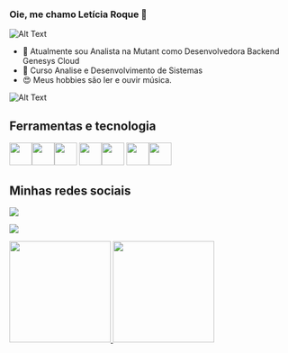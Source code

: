 ### Oie, me chamo Letícia Roque  👋



![Alt Text](https://media.giphy.com/media/HwePORLAGGJOw/giphy.gif)



- 🔭 Atualmente sou Analista na Mutant como Desenvolvedora Backend Genesys Cloud
- 🌱 Curso Analise e Desenvolvimento de Sistemas
- :heart_eyes: Meus hobbies são ler e ouvir música.



![Alt Text](https://media.giphy.com/media/xUPGcEliCc7bETyfO8/giphy.gif)






## Ferramentas e tecnologia
<img src="https://cdn.jsdelivr.net/gh/devicons/devicon/icons/css3/css3-original.svg" width="40" height="40" /><img 
src="https://cdn.jsdelivr.net/gh/devicons/devicon/icons/java/java-plain.svg"  width="40" height="40"/><img src="https://cdn.jsdelivr.net/gh/devicons/devicon/icons/mysql/mysql-plain-wordmark.svg" width="40" height="40"/>
<img src="https://cdn.jsdelivr.net/gh/devicons/devicon/icons/nodejs/nodejs-original-wordmark.svg"  width="40" height="40"/><img src="https://cdn.jsdelivr.net/gh/devicons/devicon/icons/python/python-plain.svg" width="40" height="40" />
<img src="https://cdn.jsdelivr.net/gh/devicons/devicon/icons/react/react-original.svg" width="40" height="40"/><img src="https://cdn.jsdelivr.net/gh/devicons/devicon/icons/trello/trello-plain.svg" width="40" height="40"/>


## Minhas redes sociais
<a href="https://www.linkedin.com/in/let%C3%ADcia-r-olive/" target="_blank"><img src="https://img.shields.io/badge/-LinkedIn-%230077B5?style=for-the-badge&logo=linkedin&logoColor=white" target="_blank"></a>

<a href="https://www.instagram.com/letty.r.real/" target="_blank"><img src="https://img.shields.io/badge/-Instagram-%23E4405F?style=for-the-badge&logo=instagram&logoColor=white" target="_blank"></a>



<div>
<a href="https://github.com/letty-Rock">
<img height="180em" src="https://github-readme-stats.vercel.app/api/top-langs/?username=letty-Rock&layout=compact&langs_count=7&theme=dracula"/>
<img height="180em" src="https://github-readme-stats.vercel.app/api?username=letty-Rock&show_icons=true&theme=dracula&include_all_commits=true&count_private=true"/>
</div>
